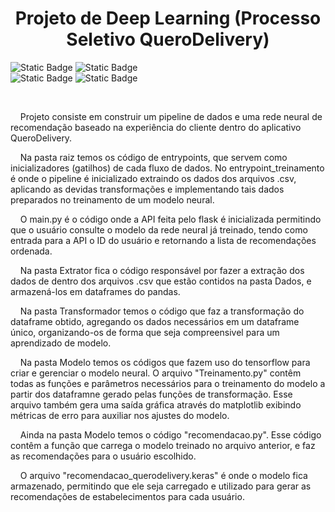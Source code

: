 <h1 align="center"> Projeto de Deep Learning (Processo Seletivo QueroDelivery) </h1>

<img alt="Static Badge" src="https://img.shields.io/badge/VS_Code-007ACC?logo=visualstudiocode"> <img alt="Static Badge" src="https://img.shields.io/badge/Python-3776AB?logo=python&logoColor=white"> <br>
<img alt="Static Badge" src="https://img.shields.io/badge/Pandas-150458?logo=pandas&logoColor=white"> <img alt="Static Badge" src="https://img.shields.io/badge/Tensor_Flow-FF6F00?logo=tensorflow&logoColor=white">
 <br>

<br>
<p>&nbsp;&nbsp;&nbsp;&nbsp;Projeto consiste em construir um pipeline de dados e uma rede neural de recomendação baseado na experiência do cliente dentro do aplicativo QueroDelivery.</p>

<p>&nbsp;&nbsp;&nbsp;&nbsp;Na pasta raiz temos os código de entrypoints, que servem como inicializadores (gatilhos) de cada fluxo de dados. No entrypoint_treinamento é onde o pipeline é inicializado extraindo 
os dados dos arquivos .csv, aplicando as devidas transformações e implementando tais dados preparados no treinamento de um modelo neural.</p>
<p>&nbsp;&nbsp;&nbsp;&nbsp;O main.py é o código onde a API feita pelo flask é inicializada permitindo que o usuário consulte o modelo da rede neural já treinado, tendo como entrada para a API o ID do usuário e retornando a lista de recomendações ordenada.</p>
<p>&nbsp;&nbsp;&nbsp;&nbsp;Na pasta Extrator fica o código responsável por fazer a extração dos dados de dentro dos arquivos .csv que estão contidos na pasta Dados, e armazená-los em dataframes do pandas.</p>
<p>&nbsp;&nbsp;&nbsp;&nbsp;Na pasta Transformador temos o código que faz a transformação do dataframe obtido, agregando os dados necessários em um dataframe único, organizando-os de forma que seja compreensivel para 
um aprendizado de modelo.</p>
<p>&nbsp;&nbsp;&nbsp;&nbsp;Na pasta Modelo temos os códigos que fazem uso do tensorflow para criar e gerenciar o modelo neural. O arquivo "Treinamento.py" contêm todas as funções e parâmetros necessários para o treinamento do modelo 
a partir dos dataframne gerado pelas funções de transformação. Esse arquivo também gera uma saída gráfica através do matplotlib exibindo métricas de erro para auxiliar nos ajustes do modelo.</p>
<p>&nbsp;&nbsp;&nbsp;&nbsp;Ainda na pasta Modelo temos o código "recomendacao.py". Esse código contêm a função que carrega o modelo treinado no arquivo anterior, e faz as recomendações para o usuário escolhido.</p>
<p>&nbsp;&nbsp;&nbsp;&nbsp;O arquivo "recomendacao_querodelivery.keras" é onde o modelo fica armazenado, permitindo que ele seja carregado e utilizado para gerar as recomendações de estabelecimentos para cada usuário.</p>


